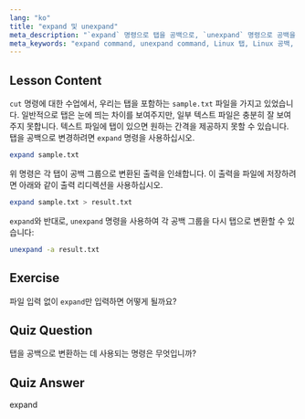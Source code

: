 ```yaml
---
lang: "ko"
title: "expand 및 unexpand"
meta_description: "`expand` 명령으로 탭을 공백으로, `unexpand` 명령으로 공백을 탭으로 변환하는 방법을 배웁니다. 이 Linux 튜토리얼을 통해 텍스트 파일 서식을 개선하세요."
meta_keywords: "expand command, unexpand command, Linux 탭, Linux 공백, 텍스트 서식, Linux 튜토리얼, 초보자 Linux, Linux 가이드"
---
```


## Lesson Content

`cut` 명령에 대한 수업에서, 우리는 탭을 포함하는 `sample.txt` 파일을 가지고 있었습니다. 일반적으로 탭은 눈에 띄는 차이를 보여주지만, 일부 텍스트 파일은 충분히 잘 보여주지 못합니다. 텍스트 파일에 탭이 있으면 원하는 간격을 제공하지 못할 수 있습니다. 탭을 공백으로 변경하려면 `expand` 명령을 사용하십시오.

```bash
expand sample.txt
```

위 명령은 각 탭이 공백 그룹으로 변환된 출력을 인쇄합니다. 이 출력을 파일에 저장하려면 아래와 같이 출력 리디렉션을 사용하십시오.

```bash
expand sample.txt > result.txt
```

`expand`와 반대로, `unexpand` 명령을 사용하여 각 공백 그룹을 다시 탭으로 변환할 수 있습니다:

```bash
unexpand -a result.txt
```

## Exercise

파일 입력 없이 `expand`만 입력하면 어떻게 될까요?

## Quiz Question

탭을 공백으로 변환하는 데 사용되는 명령은 무엇입니까?

## Quiz Answer

expand
